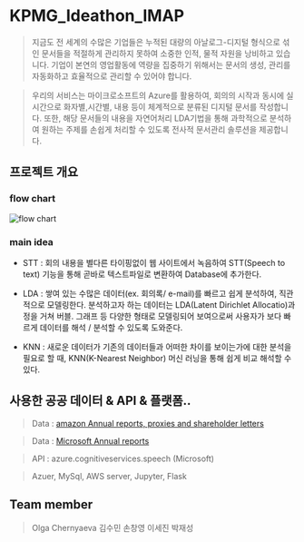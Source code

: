 # KPMG_Ideathon_IMAP
> 지금도 전 세계의 수많은 기업들은 누적된 대량의 아날로그-디지털 형식으로 섞인 문서들을 적절하게 관리하지 못하여 소중한 인적, 물적 자원을 낭비하고 있습니다. 기업이 본연의 영업활동에 역량을 집중하기 위해서는 문서의 생성, 관리를 자동화하고 효율적으로 관리할 수 있어야 합니다.

> 우리의 서비스는 마이크로소프트의 Azure를 활용하여, 회의의 시작과 동시에 실시간으로 화자별,시간별, 내용 등이 체계적으로 분류된 디지털 문서를 작성합니다. 또한, 해당 문서들의 내용을 자연어처리 LDA기법을 통해 과학적으로 분석하여 원하는 주제를 손쉽게 처리할 수 있도록 전사적 문서관리 솔루션을 제공합니다.

## 프로젝트 개요 
### flow chart

![flow chart](https://user-images.githubusercontent.com/41162249/75070619-f5e14e80-5536-11ea-97ae-a25b16e3f8ad.JPG)

### main idea


- STT : 회의 내용을 별다른 타이핑없이 웹 사이트에서 녹음하여 STT(Speech to text) 기능을 통해 곧바로 텍스트파일로 변환하여 Database에 추가한다.

- LDA : 쌓여 있는 수많은 데이터(ex. 회의록/ e-mail)를 빠르고 쉽게 분석하여, 직관적으로 모델링한다. 분석하고자 하는 데이터는 LDA(Latent Dirichlet Allocatio)과정을 거쳐 버블. 그래프 등 다양한 형태로 모델링되어 보여으로써 사용자가 보다 빠르게 데이터를 해석 / 분석할 수 있도록 도와준다.

- KNN : 새로운 데이터가 기존의 데이터들과 어떠한 차이를 보이는가에 대한 분석을 필요로 할 때, KNN(K-Nearest Neighbor) 머신 러닝을 통해 쉽게 비교 해석할 수 있다.

## 사용한 공공 데이터 & API & 플랫폼..
> Data : [amazon Annual reports, proxies and shareholder letters](https://ir.aboutamazon.com/annual-reports)

> Data : [Microsoft Annual reports](https://www.microsoft.com/en-us/Investor/annual-reports.aspx)


> API : azure.cognitiveservices.speech (Microsoft)


> Azuer, MySql, AWS server, Jupyter, Flask


 
## Team member
>Olga Chernyaeva  김수민  손창영  이세진  박재성
